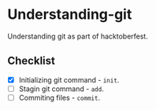 # Understanding-git

Understanding git as part of hacktoberfest.

## Checklist

 - [x] Initializing git command - ```init```.
 - [ ] Stagin git command - ```add```.
 - [ ] Commiting files - ```commit```.
